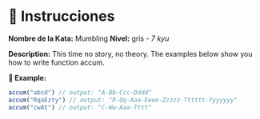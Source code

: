 # 💛 Instrucciones

**Nombre de la Kata:** Mumbling
**Nivel:** gris - *7 kyu*
  
**Description:**
This time no story, no theory. The examples below show you how to write function accum.
 
**💙 Example:**
```js
accum("abcd") // output: "A-Bb-Ccc-Dddd"
accum("RqaEzty") // output: "R-Qq-Aaa-Eeee-Zzzzz-Tttttt-Yyyyyyy"
accum("cwAt") // output: "C-Ww-Aaa-Tttt"
```
